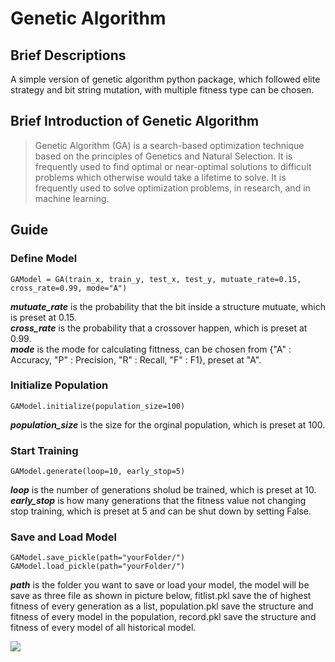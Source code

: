 # Genetic Algorithm

## Brief Descriptions
A simple version of genetic algorithm python package, which followed elite strategy and bit string mutation, with multiple fitness type can be chosen.  

## Brief Introduction of Genetic Algorithm
> Genetic Algorithm (GA) is a search-based optimization technique based on the principles of Genetics and Natural Selection. It is frequently used to find optimal or near-optimal solutions to difficult problems which otherwise would take a lifetime to solve. It is frequently used to solve optimization problems, in research, and in machine learning.  

## Guide
### Define Model
```
GAModel = GA(train_x, train_y, test_x, test_y, mutuate_rate=0.15, cross_rate=0.99, mode="A")
```
***mutuate_rate*** is the probability that the bit inside a structure mutuate, which is preset at 0.15.  
***cross_rate*** is the probability that a crossover happen, which is preset at 0.99.  
***mode*** is the mode for calculating fittness, can be chosen from {"A" : Accuracy, "P" : Precision, "R" : Recall, "F" : F1}, preset at "A".  

### Initialize Population
```
GAModel.initialize(population_size=100)
```
***population_size*** is the size for the orginal population, which is preset at 100.  

### Start Training
```
GAModel.generate(loop=10, early_stop=5)
```
***loop*** is the number of generations sholud be trained, which is preset at 10.  
***early_stop*** is how many generations that the fitness value not changing stop training, which is preset at 5 and can be shut down by setting False.  

### Save and Load Model
```
GAModel.save_pickle(path="yourFolder/")
GAModel.load_pickle(path="yourFolder/")
```
***path*** is the folder you want to save or load your model, the model will be save as three file as shown in picture below, fitlist.pkl save the of highest fitness of every generation as a list, population.pkl save the structure and fitness of every model in the population, record.pkl save the structure and fitness of every model of all historical model.  

![](https://i.imgur.com/FqS1sst.png)
